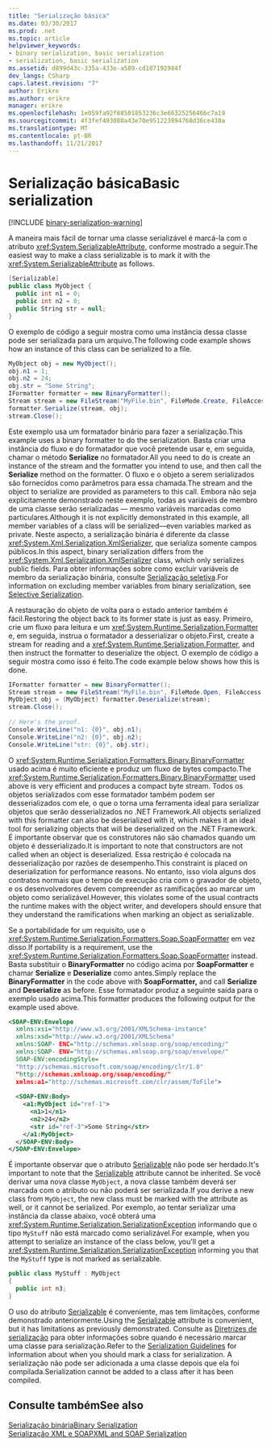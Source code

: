 ```yaml
---
title: "Serialização básica"
ms.date: 03/30/2017
ms.prod: .net
ms.topic: article
helpviewer_keywords:
- binary serialization, basic serialization
- serialization, basic serialization
ms.assetid: d899d43c-335a-433e-a589-cd187192984f
dev_langs: CSharp
caps.latest.revision: "7"
author: Erikre
ms.author: erikre
manager: erikre
ms.openlocfilehash: 1e059fa92f88501853236c3e6632525646bc7a19
ms.sourcegitcommit: 4f3fef493080a43e70e951223894768d36ce430a
ms.translationtype: MT
ms.contentlocale: pt-BR
ms.lasthandoff: 11/21/2017
---
```

# <a name="basic-serialization"></a><span data-ttu-id="a39be-102">Serialização básica</span><span class="sxs-lookup"><span data-stu-id="a39be-102">Basic serialization</span></span>

[!INCLUDE [binary-serialization-warning](../../../includes/binary-serialization-warning.md)]

<span data-ttu-id="a39be-103">A maneira mais fácil de tornar uma classe serializável é marcá-la com o atributo <xref:System.SerializableAttribute>, conforme mostrado a seguir.</span><span class="sxs-lookup"><span data-stu-id="a39be-103">The easiest way to make a class serializable is to mark it with the <xref:System.SerializableAttribute> as follows.</span></span>  
  
```csharp  
[Serializable]  
public class MyObject {  
  public int n1 = 0;  
  public int n2 = 0;  
  public String str = null;  
}  
```  
  
<span data-ttu-id="a39be-104">O exemplo de código a seguir mostra como uma instância dessa classe pode ser serializada para um arquivo.</span><span class="sxs-lookup"><span data-stu-id="a39be-104">The following code example shows how an instance of this class can be serialized to a file.</span></span>  
  
```csharp  
MyObject obj = new MyObject();  
obj.n1 = 1;  
obj.n2 = 24;  
obj.str = "Some String";  
IFormatter formatter = new BinaryFormatter();  
Stream stream = new FileStream("MyFile.bin", FileMode.Create, FileAccess.Write, FileShare.None);  
formatter.Serialize(stream, obj);  
stream.Close();  
```  
  
<span data-ttu-id="a39be-105">Este exemplo usa um formatador binário para fazer a serialização.</span><span class="sxs-lookup"><span data-stu-id="a39be-105">This example uses a binary formatter to do the serialization.</span></span> <span data-ttu-id="a39be-106">Basta criar uma instância do fluxo e do formatador que você pretende usar e, em seguida, chamar o método **Serialize** no formatador.</span><span class="sxs-lookup"><span data-stu-id="a39be-106">All you need to do is create an instance of the stream and the formatter you intend to use, and then call the **Serialize** method on the formatter.</span></span> <span data-ttu-id="a39be-107">O fluxo e o objeto a serem serializados são fornecidos como parâmetros para essa chamada.</span><span class="sxs-lookup"><span data-stu-id="a39be-107">The stream and the object to serialize are provided as parameters to this call.</span></span> <span data-ttu-id="a39be-108">Embora não seja explicitamente demonstrado neste exemplo, todas as variáveis de membro de uma classe serão serializadas — mesmo variáveis marcadas como particulares.</span><span class="sxs-lookup"><span data-stu-id="a39be-108">Although it is not explicitly demonstrated in this example, all member variables of a class will be serialized—even variables marked as private.</span></span> <span data-ttu-id="a39be-109">Neste aspecto, a serialização binária é diferente da classe <xref:System.Xml.Serialization.XmlSerializer>, que serializa somente campos públicos.</span><span class="sxs-lookup"><span data-stu-id="a39be-109">In this aspect, binary serialization differs from the <xref:System.Xml.Serialization.XmlSerializer> class, which only serializes public fields.</span></span> <span data-ttu-id="a39be-110">Para obter informações sobre como excluir variáveis de membro da serialização binária, consulte [Serialização seletiva](selective-serialization.md).</span><span class="sxs-lookup"><span data-stu-id="a39be-110">For information on excluding member variables from binary serialization, see [Selective Serialization](selective-serialization.md).</span></span>  
  
<span data-ttu-id="a39be-111">A restauração do objeto de volta para o estado anterior também é fácil.</span><span class="sxs-lookup"><span data-stu-id="a39be-111">Restoring the object back to its former state is just as easy.</span></span> <span data-ttu-id="a39be-112">Primeiro, crie um fluxo para leitura e um <xref:System.Runtime.Serialization.Formatter> e, em seguida, instrua o formatador a desserializar o objeto.</span><span class="sxs-lookup"><span data-stu-id="a39be-112">First, create a stream for reading and a <xref:System.Runtime.Serialization.Formatter>, and then instruct the formatter to deserialize the object.</span></span> <span data-ttu-id="a39be-113">O exemplo de código a seguir mostra como isso é feito.</span><span class="sxs-lookup"><span data-stu-id="a39be-113">The code example below shows how this is done.</span></span>  
  
```csharp  
IFormatter formatter = new BinaryFormatter();  
Stream stream = new FileStream("MyFile.bin", FileMode.Open, FileAccess.Read, FileShare.Read);  
MyObject obj = (MyObject) formatter.Deserialize(stream);  
stream.Close();  
  
// Here's the proof.  
Console.WriteLine("n1: {0}", obj.n1);  
Console.WriteLine("n2: {0}", obj.n2);  
Console.WriteLine("str: {0}", obj.str);  
```  
  
<span data-ttu-id="a39be-114">O <xref:System.Runtime.Serialization.Formatters.Binary.BinaryFormatter> usado acima é muito eficiente e produz um fluxo de bytes compacto.</span><span class="sxs-lookup"><span data-stu-id="a39be-114">The <xref:System.Runtime.Serialization.Formatters.Binary.BinaryFormatter> used above is very efficient and produces a compact byte stream.</span></span> <span data-ttu-id="a39be-115">Todos os objetos serializados com esse formatador também podem ser desserializados com ele, o que o torna uma ferramenta ideal para serializar objetos que serão desserializados no .NET Framework.</span><span class="sxs-lookup"><span data-stu-id="a39be-115">All objects serialized with this formatter can also be deserialized with it, which makes it an ideal tool for serializing objects that will be deserialized on the .NET Framework.</span></span> <span data-ttu-id="a39be-116">É importante observar que os construtores não são chamados quando um objeto é desserializado.</span><span class="sxs-lookup"><span data-stu-id="a39be-116">It is important to note that constructors are not called when an object is deserialized.</span></span> <span data-ttu-id="a39be-117">Essa restrição é colocada na desserialização por razões de desempenho.</span><span class="sxs-lookup"><span data-stu-id="a39be-117">This constraint is placed on deserialization for performance reasons.</span></span> <span data-ttu-id="a39be-118">No entanto, isso viola alguns dos contratos normais que o tempo de execução cria com o gravador de objeto, e os desenvolvedores devem compreender as ramificações ao marcar um objeto como serializável.</span><span class="sxs-lookup"><span data-stu-id="a39be-118">However, this violates some of the usual contracts the runtime makes with the object writer, and developers should ensure that they understand the ramifications when marking an object as serializable.</span></span>  
  
<span data-ttu-id="a39be-119">Se a portabilidade for um requisito, use o <xref:System.Runtime.Serialization.Formatters.Soap.SoapFormatter> em vez disso.</span><span class="sxs-lookup"><span data-stu-id="a39be-119">If portability is a requirement, use the <xref:System.Runtime.Serialization.Formatters.Soap.SoapFormatter> instead.</span></span> <span data-ttu-id="a39be-120">Basta substituir o **BinaryFormatter** no código acima por **SoapFormatter** e chamar **Serialize** e **Deserialize** como antes.</span><span class="sxs-lookup"><span data-stu-id="a39be-120">Simply replace the **BinaryFormatter** in the code above with **SoapFormatter,** and call **Serialize** and **Deserialize** as before.</span></span> <span data-ttu-id="a39be-121">Esse formatador produz a seguinte saída para o exemplo usado acima.</span><span class="sxs-lookup"><span data-stu-id="a39be-121">This formatter produces the following output for the example used above.</span></span>  
  
```xml  
<SOAP-ENV:Envelope  
  xmlns:xsi="http://www.w3.org/2001/XMLSchema-instance"  
  xmlns:xsd="http://www.w3.org/2001/XMLSchema"   
  xmlns:SOAP- ENC="http://schemas.xmlsoap.org/soap/encoding/"  
  xmlns:SOAP- ENV="http://schemas.xmlsoap.org/soap/envelope/"  
  SOAP-ENV:encodingStyle=  
  "http://schemas.microsoft.com/soap/encoding/clr/1.0"  
  "http://schemas.xmlsoap.org/soap/encoding/"  
  xmlns:a1="http://schemas.microsoft.com/clr/assem/ToFile">  
  
  <SOAP-ENV:Body>  
    <a1:MyObject id="ref-1">  
      <n1>1</n1>  
      <n2>24</n2>  
      <str id="ref-3">Some String</str>  
    </a1:MyObject>  
  </SOAP-ENV:Body>  
</SOAP-ENV:Envelope>  
```  
  
<span data-ttu-id="a39be-122">É importante observar que o atributo [Serializable](xref:System.SerializableAttribute) não pode ser herdado.</span><span class="sxs-lookup"><span data-stu-id="a39be-122">It's important to note that the [Serializable](xref:System.SerializableAttribute) attribute cannot be inherited.</span></span> <span data-ttu-id="a39be-123">Se você derivar uma nova classe `MyObject`, a nova classe também deverá ser marcada com o atributo ou não poderá ser serializada.</span><span class="sxs-lookup"><span data-stu-id="a39be-123">If you derive a new class from `MyObject`, the new class must be marked with the attribute as well, or it cannot be serialized.</span></span> <span data-ttu-id="a39be-124">Por exemplo, ao tentar serializar uma instância da classe abaixo, você obterá uma <xref:System.Runtime.Serialization.SerializationException> informando que o tipo `MyStuff` não está marcado como serializável.</span><span class="sxs-lookup"><span data-stu-id="a39be-124">For example, when you attempt to serialize an instance of the class below, you'll get a <xref:System.Runtime.Serialization.SerializationException> informing you that the `MyStuff` type is not marked as serializable.</span></span>  
  
```csharp  
public class MyStuff : MyObject   
{  
  public int n3;  
}  
```  
  
 <span data-ttu-id="a39be-125">O uso do atributo [Serializable](xref:System.SerializableAttribute) é conveniente, mas tem limitações, conforme demonstrado anteriormente.</span><span class="sxs-lookup"><span data-stu-id="a39be-125">Using the [Serializable](xref:System.SerializableAttribute) attribute is convenient, but it has limitations as previously demonstrated.</span></span> <span data-ttu-id="a39be-126">Consulte as [Diretrizes de serialização](serialization-guidelines.md) para obter informações sobre quando é necessário marcar uma classe para serialização.</span><span class="sxs-lookup"><span data-stu-id="a39be-126">Refer to the [Serialization Guidelines](serialization-guidelines.md) for information about when you should mark a class for serialization.</span></span> <span data-ttu-id="a39be-127">A serialização não pode ser adicionada a uma classe depois que ela foi compilada.</span><span class="sxs-lookup"><span data-stu-id="a39be-127">Serialization cannot be added to a class after it has been compiled.</span></span>  
  
## <a name="see-also"></a><span data-ttu-id="a39be-128">Consulte também</span><span class="sxs-lookup"><span data-stu-id="a39be-128">See also</span></span>  
 [<span data-ttu-id="a39be-129">Serialização binária</span><span class="sxs-lookup"><span data-stu-id="a39be-129">Binary Serialization</span></span>](binary-serialization.md)  
 [<span data-ttu-id="a39be-130">Serialização XML e SOAP</span><span class="sxs-lookup"><span data-stu-id="a39be-130">XML and SOAP Serialization</span></span>](xml-and-soap-serialization.md)
